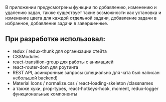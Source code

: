 В приложении предусмотрены функции по добавлению, изменению и удалению задач, также существует такие возможности как установка и изменение цвета для каждой отдельной задачи, добавление задачи в избранное, добавление задачи в завершенные.

## При разработке использовал:
* redux / redux-thunk для организации стейта
* CSSModules
* react-transition-group для работы с анимацией
* react-router-dom для роутинга
* REST API, асинхронные запросы (специально для чата был написан небольшой backend)
* Material Icons / normalize.css / react-loading-skeleton /classnames
* а также хуки, prop-types, react-hotkeys-hook, moment, redux-logger функциональные компоненты
